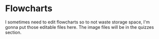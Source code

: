 # Flowcharts

I sometimes need to edit flowcharts so to not waste storage space, I'm gonna put those editable files here. The image files will be in the quizzes section.
